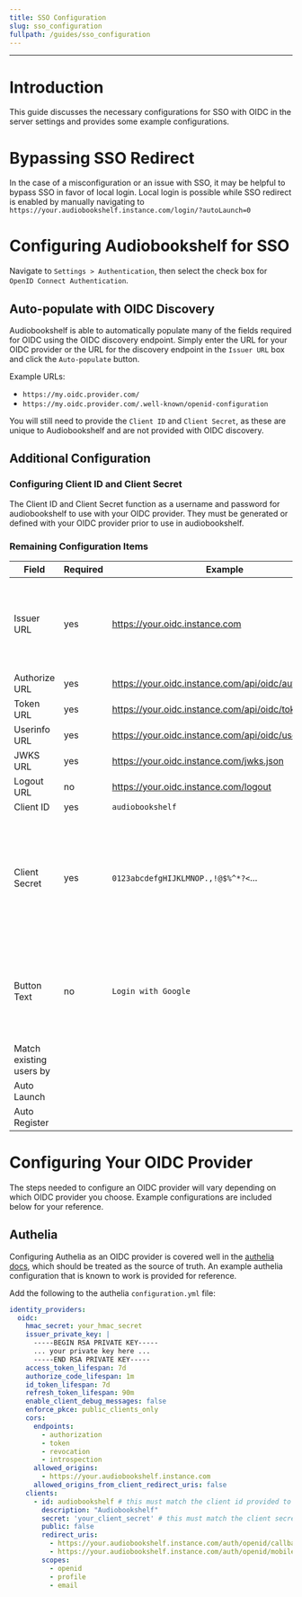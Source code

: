 ```yaml
---
title: SSO Configuration
slug: sso_configuration
fullpath: /guides/sso_configuration
---
```


---

# Introduction

This guide discusses the necessary configurations for SSO with OIDC in the server settings and provides some example configurations.

# Bypassing SSO Redirect

In the case of a misconfiguration or an issue with SSO, it may be helpful to bypass SSO in favor of local login. Local login is possible while SSO redirect is enabled by manually navigating to `https://your.audiobookshelf.instance.com/login/?autoLaunch=0`

# Configuring Audiobookshelf for SSO

Navigate to `Settings > Authentication`, then select the check box for `OpenID Connect Authentication`.

## Auto-populate with OIDC Discovery

Audiobookshelf is able to automatically populate many of the fields required for OIDC using the OIDC discovery endpoint. Simply enter the URL for your OIDC provider or the URL for the discovery endpoint in the `Issuer URL` box and click the `Auto-populate` button. 

Example URLs:
- `https://my.oidc.provider.com/`
- `https://my.oidc.provider.com/.well-known/openid-configuration`

You will still need to provide the `Client ID` and `Client Secret`, as these are unique to Audiobookshelf and are not provided with OIDC discovery.

## Additional Configuration
### Configuring Client ID and Client Secret
The Client ID and Client Secret function as a username and password for audiobookshelf to use with your OIDC provider. They must be generated or defined with your OIDC provider prior to use in audiobookshelf.

### Remaining Configuration Items

|  Field | Required | Example | Description  |
|---|---|---|---|
|  Issuer URL |  yes | https://your.oidc.instance.com  |  The URL which uniquely identifies an OIDC instance. The OIDC provider must know itself as this URL.  |
| Authorize URL  | yes  |  https://your.oidc.instance.com/api/oidc/authorization |    |
|  Token URL |  yes | https://your.oidc.instance.com/api/oidc/token  |   |
|  Userinfo URL | yes  | https://your.oidc.instance.com/api/oidc/userinfo  |   |
|  JWKS URL | yes  | https://your.oidc.instance.com/jwks.json  |   |
|  Logout URL | no  | https://your.oidc.instance.com/logout  |   |
|  Client ID | yes  |  `audiobookshelf` |   |
|  Client Secret | yes  | `0123abcdefgHIJKLMNOP.,!@$%^*?<`...  |  The "password" that audiobookshelf uses to authenticate with the OIDC provider. Authelia shares an [overview of good practices](https://www.authelia.com/integration/openid-connect/frequently-asked-questions/#how-do-i-generate-client-secrets) |
|  Button Text |  no | `Login with Google`  |  Hint to the user what OIDC provider is used. If nothing is specified defaults to `Login with OpenID` |
|  Match existing users by |   |   |   |
|  Auto Launch |   |   |   |
|  Auto Register |   |   |   |


# Configuring Your OIDC Provider

The steps needed to configure an OIDC provider will vary depending on which OIDC provider you choose. Example configurations are included below for your reference.

## Authelia

Configuring Authelia as an OIDC provider is covered well in the [authelia docs](https://www.authelia.com/configuration/identity-providers/open-id-connect/), which should be treated as the source of truth. An example authelia configuration that is known to work is provided for reference.

Add the following to the authelia `configuration.yml` file:

``` yaml
identity_providers:
  oidc:
    hmac_secret: your_hmac_secret
    issuer_private_key: |
      -----BEGIN RSA PRIVATE KEY-----
      ... your private key here ...
      -----END RSA PRIVATE KEY-----
    access_token_lifespan: 7d
    authorize_code_lifespan: 1m
    id_token_lifespan: 7d
    refresh_token_lifespan: 90m
    enable_client_debug_messages: false
    enforce_pkce: public_clients_only
    cors:
      endpoints:
        - authorization
        - token
        - revocation
        - introspection
      allowed_origins:
        - https://your.audiobookshelf.instance.com
      allowed_origins_from_client_redirect_uris: false
    clients:
      - id: audiobookshelf # this must match the client id provided to audiobookshelf
        description: "Audiobookshelf"
        secret: 'your_client_secret' # this must match the client secret provided to audiobookshelf
        public: false
        redirect_uris:
          - https://your.audiobookshelf.instance.com/auth/openid/callback
          - https://your.audiobookshelf.instance.com/auth/openid/mobile-redirect
        scopes:
          - openid
          - profile
          - email
```
